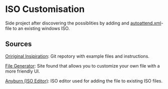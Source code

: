 # ISO Customisation

Side project after discovering the possiblities by adding and [autoattend.xml](./autounattend.xml)-file to an existing windows ISO.

## Sources

[Oririginal Insipiration](https://github.com/memstechtips/UnattendedWinstall/tree/main?tab=readme-ov-file):
Git repotory with example files and instructions.

[File Generator](https://schneegans.de/windows/unattend-generator/):
Site found that allows you to customize your own file with a more friendly UI.

[Anyburn (ISO Editor)](https://schneegans.de/windows/unattend-generator/):
ISO editor used for adding the file to existing ISO files.
